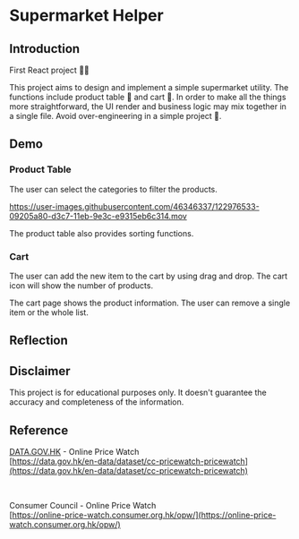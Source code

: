 # Supermarket Helper

## Introduction
First React project ✌🏻 

This project aims to design and implement a simple supermarket utility. The functions include product table 📝 and cart 🛒. In order to make all the things more straightforward, the UI render and business logic may mix together in a single file. Avoid over-engineering in a simple project 🔧.

## Demo
### Product Table
The user can select the categories to filter the products.

https://user-images.githubusercontent.com/46346337/122976533-09205a80-d3c7-11eb-9e3c-e9315eb6c314.mov

The product table also provides sorting functions.


### Cart
The user can add the new item to the cart by using drag and drop. The cart icon will show the number of products.

The cart page shows the product information. The user can remove a single item or the whole list.

## Reflection

## Disclaimer
This project is for educational purposes only. It doesn't guarantee the accuracy and completeness of the information.

## Reference
[DATA.GOV.HK](https://data.gov.hk/en/) - Online Price Watch <br />
[https://data.gov.hk/en-data/dataset/cc-pricewatch-pricewatch](https://data.gov.hk/en-data/dataset/cc-pricewatch-pricewatch)

<br />

Consumer Council - Online Price Watch <br />
[https://online-price-watch.consumer.org.hk/opw/](https://online-price-watch.consumer.org.hk/opw/)

